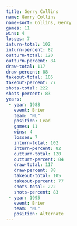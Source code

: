 ```yaml
---
title: Gerry Collins
name: Gerry Collins
name-sort: Collins, Gerry
games: 11
wins: 4
losses: 7
inturn-total: 102
inturn-percent: 82
outturn-total: 120
outturn-percent: 84
draw-total: 117
draw-percent: 88
takeout-total: 105
takeout-percent: 77
shots-total: 222
shots-percent: 83
years:
 - year: 1988
   event: Brier
   team: "NL"
   position: Lead
   games: 11
   wins: 4
   losses: 7
   inturn-total: 102
   inturn-percent: 82
   outturn-total: 120
   outturn-percent: 84
   draw-total: 117
   draw-percent: 88
   takeout-total: 105
   takeout-percent: 77
   shots-total: 222
   shots-percent: 83
 - year: 1995
   event: Brier
   team: "NL"
   position: Alternate
---
```

